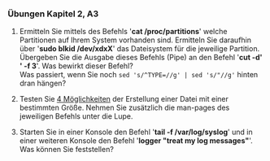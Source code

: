 ### Übungen Kapitel 2, A3

1. Ermitteln Sie mittels des Befehls '**cat /proc/partitions**' welche Partitionen auf Ihrem System vorhanden sind. Ermitteln Sie daraufhin über '**sudo blkid /dev/xdxX**' das Dateisystem für die jeweilige Partition. Übergeben Sie die Ausgabe dieses Befehls \(Pipe\) an den Befehl '**cut -d' ' -f 3**'. Was bewirkt dieser Befehl?  
   Was passiert, wenn Sie noch `sed 's/^TYPE=//g' | sed 's/"//g'` hinten dran hängen?

2. Testen Sie [4 Möglichkeiten](https://www.ostechnix.com/create-files-certain-size-linux/) der Erstellung einer Datei mit einer bestimmten Größe. Nehmen Sie zusätzlich die man-pages des jeweiligen Befehls unter die Lupe.

3. Starten Sie in einer Konsole den Befehl '**tail -f /var/log/syslog**' und in einer weiteren Konsole den Befehl '**logger "treat my log messages"**'. Was können Sie feststellen?



